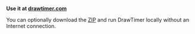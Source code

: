 **Use it at [drawtimer.com](http://www.drawtimer.com)**

You can optionally download the [ZIP](https://github.com/githue/drawing-timer/archive/gh-pages.zip) and run DrawTimer locally without an Internet connection.
